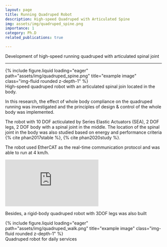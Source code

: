 ```yaml
---
layout: page
title: Running Quadruped Robot
description: High-speed Quadruped with Articulated Spine
img: assets/img/quadruped_spine.png
importance: 1
category: Ph.D
related_publications: true

---
```


Development of high-speed running quadruped with articulated spinal joint

---

<div class="row">
    <div class="col-sm mt-3 mt-md-0">
        {% include figure.liquid loading="eager" path="assets/img/quadruped_spine.png" title="example image" class="img-fluid rounded z-depth-1" %}
    </div>
</div>
<div class="caption">
    High-speed quadruped robot with an articulated spinal join located in the body.
</div>

In this research, the effect of whole body compliance on the quadruped running was investigated and the principles of design & control of the whole body was implemented. 

The robot with 10 DOF acticulated by Series Elastic Actuators (SEA), 2 DOF legs, 2 DOF body with a spinal joint in the middle. The location of the spinal joint in the body was also studied based on energy and performance criteria {% cite phan2017stable %}, {% cite phan2020study %}.

The robot used EtherCAT as the real-time communication protocol and was able to run at 4 km/h.

<div class="embed-responsive embed-responsive-16by9 my-4">
    <iframe class="embed-responsive-item" src="https://www.youtube.com/embed/X5Mn8ZpdjCE?si=55JUsqBJDBDu-9xq" title="YouTube video player" frameborder="0" allow="accelerometer; autoplay; clipboard-write; encrypted-media; gyroscope; picture-in-picture; web-share" referrerpolicy="strict-origin-when-cross-origin" allowfullscreen></iframe>
</div>


Besides, a rigid-body quadruped robot with 3DOF legs was also built
<div class="row">
    <div class="col-sm mt-3 mt-md-0">
        {% include figure.liquid loading="eager" path="assets/img/quadruped_walk.png" title="example image" class="img-fluid rounded z-depth-1" %}
    </div>
</div>
<div class="caption">
    Quadruped robot for daily services
</div>

